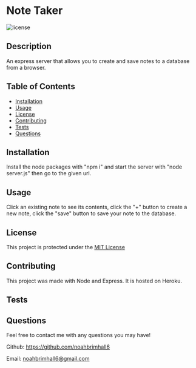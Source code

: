 # Note Taker

  ![license](https://img.shields.io/static/v1?label=license&message=MIT&color=informational)

  ## Description
  
  An express server that allows you to create and save notes to a database from a browser.
  
  ## Table of Contents
  
  - [Installation](#installation)
  - [Usage](#usage)
  - [License](#license)
  - [Contributing](#contributing)
  - [Tests](#tests)
  - [Questions](#questions)
  
  ## Installation
  
  Install the node packages with "npm i" and start the server with "node server.js" then go to the given url.
  
  ## Usage
  
  Click an existing note to see its contents, click the "+" button to create a new note, click the "save" button to save your note to the database.
  
  <add screenshots here>
  
  ## License
  
  This project is protected under the [MIT License](https://choosealicense.com/licenses/mit/)
  
  ## Contributing

  This project was made with Node and Express.  It is hosted on Heroku.
  
  ## Tests

  

  ## Questions
  
  Feel free to contact me with any questions you may have!

  Github: https://github.com/noahbrimhall6

  Email: noahbrimhall6@gmail.com